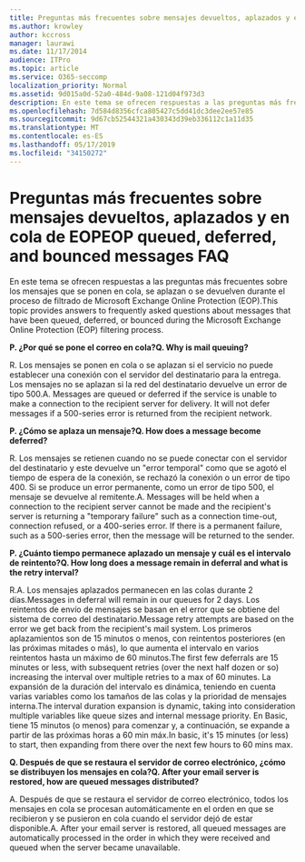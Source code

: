 ```yaml
---
title: Preguntas más frecuentes sobre mensajes devueltos, aplazados y en cola de EOP
ms.author: krowley
author: kccross
manager: laurawi
ms.date: 11/17/2014
audience: ITPro
ms.topic: article
ms.service: O365-seccomp
localization_priority: Normal
ms.assetid: 9d015a0d-52a0-484d-9a08-121d04f973d3
description: En este tema se ofrecen respuestas a las preguntas más frecuentes sobre los mensajes que se ponen en cola, se aplazan o se devuelven durante el proceso de filtrado de Microsoft Exchange Online Protection (EOP).
ms.openlocfilehash: 7d584d8356cfca805427c5dd41dc3dee2ee57e85
ms.sourcegitcommit: 9d67cb52544321a430343d39eb336112c1a11d35
ms.translationtype: MT
ms.contentlocale: es-ES
ms.lasthandoff: 05/17/2019
ms.locfileid: "34150272"
---
```

# <a name="eop-queued-deferred-and-bounced-messages-faq"></a><span data-ttu-id="7479a-103">Preguntas más frecuentes sobre mensajes devueltos, aplazados y en cola de EOP</span><span class="sxs-lookup"><span data-stu-id="7479a-103">EOP queued, deferred, and bounced messages FAQ</span></span>

<span data-ttu-id="7479a-104">En este tema se ofrecen respuestas a las preguntas más frecuentes sobre los mensajes que se ponen en cola, se aplazan o se devuelven durante el proceso de filtrado de Microsoft Exchange Online Protection (EOP).</span><span class="sxs-lookup"><span data-stu-id="7479a-104">This topic provides answers to frequently asked questions about messages that have been queued, deferred, or bounced during the Microsoft Exchange Online Protection (EOP) filtering process.</span></span>
  
 <span data-ttu-id="7479a-105">**P. ¿Por qué se pone el correo en cola?**</span><span class="sxs-lookup"><span data-stu-id="7479a-105">**Q. Why is mail queuing?**</span></span>
  
<span data-ttu-id="7479a-p101">R. Los mensajes se ponen en cola o se aplazan si el servicio no puede establecer una conexión con el servidor del destinatario para la entrega. Los mensajes no se aplazan si la red del destinatario devuelve un error de tipo 500.</span><span class="sxs-lookup"><span data-stu-id="7479a-p101">A. Messages are queued or deferred if the service is unable to make a connection to the recipient server for delivery. It will not defer messages if a 500-series error is returned from the recipient network.</span></span>
  
 <span data-ttu-id="7479a-109">**P. ¿Cómo se aplaza un mensaje?**</span><span class="sxs-lookup"><span data-stu-id="7479a-109">**Q. How does a message become deferred?**</span></span>
  
<span data-ttu-id="7479a-p102">R. Los mensajes se retienen cuando no se puede conectar con el servidor del destinatario y este devuelve un "error temporal" como que se agotó el tiempo de espera de la conexión, se rechazó la conexión o un error de tipo 400. Si se produce un error permanente, como un error de tipo 500, el mensaje se devuelve al remitente.</span><span class="sxs-lookup"><span data-stu-id="7479a-p102">A. Messages will be held when a connection to the recipient server cannot be made and the recipient's server is returning a "temporary failure" such as a connection time-out, connection refused, or a 400-series error. If there is a permanent failure, such as a 500-series error, then the message will be returned to the sender.</span></span>
  
 <span data-ttu-id="7479a-113">**P. ¿Cuánto tiempo permanece aplazado un mensaje y cuál es el intervalo de reintento?**</span><span class="sxs-lookup"><span data-stu-id="7479a-113">**Q. How long does a message remain in deferral and what is the retry interval?**</span></span>
  
<span data-ttu-id="7479a-114">R.</span><span class="sxs-lookup"><span data-stu-id="7479a-114">A.</span></span> <span data-ttu-id="7479a-115">Los mensajes aplazados permanecen en las colas durante 2 días.</span><span class="sxs-lookup"><span data-stu-id="7479a-115">Messages in deferral will remain in our queues for 2 days.</span></span> <span data-ttu-id="7479a-116">Los reintentos de envío de mensajes se basan en el error que se obtiene del sistema de correo del destinatario.</span><span class="sxs-lookup"><span data-stu-id="7479a-116">Message retry attempts are based on the error we get back from the recipient's mail system.</span></span> <span data-ttu-id="7479a-117">Los primeros aplazamientos son de 15 minutos o menos, con reintentos posteriores (en las próximas mitades o más), lo que aumenta el intervalo en varios reintentos hasta un máximo de 60 minutos.</span><span class="sxs-lookup"><span data-stu-id="7479a-117">The first few deferrals are 15 minutes or less, with subsequent retries (over the next half dozen or so) increasing the interval over multiple retries to a max of 60 minutes.</span></span> <span data-ttu-id="7479a-118">La expansión de la duración del intervalo es dinámica, teniendo en cuenta varias variables como los tamaños de las colas y la prioridad de mensajes interna.</span><span class="sxs-lookup"><span data-stu-id="7479a-118">The interval duration expansion is dynamic, taking into consideration multiple variables like queue sizes and internal message priority.</span></span> <span data-ttu-id="7479a-119">En Basic, tiene 15 minutos (o menos) para comenzar y, a continuación, se expande a partir de las próximas horas a 60 min máx.</span><span class="sxs-lookup"><span data-stu-id="7479a-119">In basic, it's 15 minutes (or less) to start, then expanding from there over the next few hours to 60 mins max.</span></span>
  
 <span data-ttu-id="7479a-120">**Q. Después de que se restaura el servidor de correo electrónico, ¿cómo se distribuyen los mensajes en cola?**</span><span class="sxs-lookup"><span data-stu-id="7479a-120">**Q. After your email server is restored, how are queued messages distributed?**</span></span>
  
<span data-ttu-id="7479a-p104">A. Después de que se restaura el servidor de correo electrónico, todos los mensajes en cola se procesan automáticamente en el orden en que se recibieron y se pusieron en cola cuando el servidor dejó de estar disponible.</span><span class="sxs-lookup"><span data-stu-id="7479a-p104">A. After your email server is restored, all queued messages are automatically processed in the order in which they were received and queued when the server became unavailable.</span></span> 
  

